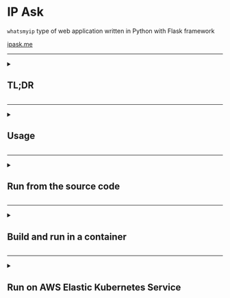 # IP Ask

`whatsmyip` type of web application written in Python with Flask framework

[ipask.me](https://ipask.me)

---

<details>
<summary>

## TL;DR

</summary>

- Run as a stand-alone container

  ```sh
  docker run -d -p 8080:8080 prestigen/ipask
  ```

- Run with nginx reverse proxy

  ```sh
  git clone https://github.com/pnedkov/ipask.git
  cd ipask/
  CN=yordomain.com ./resources/generate_cert.sh
  docker compose -f compose.yaml up -d
  ```

</details>

---

<details>
<summary>
  
## Usage

</summary>

- If `ipask` is running as a stand-alone application on the default port `8080`:

  ```sh
  $ curl <host>:8080
  $ wget -qO - <host>:8080
  ```

  Or navigate to `http://<host>:8080` from your browser.

- If `ipask` is running with nginx reverse proxy:

  ```sh
  $ curl -kL <host>
  $ wget --no-check-certificate -qO - <host>
  ```

  Or navigate to `<host>` from your browser. It will automatically redirect to https.

- Available URL paths:
  | Path | Alias | Description |
  | --- | --- | --- |
  | `/ip` | | IP address |
  | `/host` | `/h` | Hostname or FQDN (if `REVERSE_DNS_LOOKUP` is enabled) |
  | `/xff` | | X-Forwarded-For header |
  | `/city` | `/ci` | City (if `GEOIP` is enabled) |
  | `/region` | `/reg` | Region (if `GEOIP` is enabled) |
  | `/country` | `/co` | Country (if `GEOIP` is enabled) |
  | `/location` | `/loc` | GPS Coordinates (if `GEOIP` is enabled) |
  | `/ua` | | User-Agent request header |
  | `/headers` | `/he` | All headers |
  | `/version` | `/ver` | Application version (commit hash) |

</details>

---

<details>
<summary>

## Run from the source code

</summary>

### Prerequisites

- Install Git and Python:

  ```
  sudo pacman -S git python
  ```

- Clone the git repository:

  ```sh
  git clone https://github.com/pnedkov/ipask.git
  cd ipask/
  ```

- Create and activate the Python virtual environment:

  ```sh
  python -m venv .venv
  source .venv/bin/activate
  ```

- Install the required Python packages:

  ```sh
  pip install -r requirements.txt
  ```

- (Optional) Download the GeoIP database:

  The GeoIP feature is toggled with the `GEOIP` environment variable which is disabled by default. Enabling `GEOIP` would not do any good if the client's IP address is from a private network. The `GeoLite2-City.mmdb` file is being included in the container - check the `Dockerfile`.

  Credit: https://github.com/P3TERX/GeoLite.mmdb

  - wget:
    ```
    wget git.io/GeoLite2-City.mmdb -P resources/
    ```
  - curl:
    ```
    curl -L git.io/GeoLite2-City.mmdb -o resources/GeoLite2-City.mmdb
    ```

- Environment variables:
  | Environment variable | Default value |
  | --- | --- |
  | GEOIP | `false` |
  | REVERSE_DNS_LOOKUP | `false` |

### Run

- Run using `run.py`:

  ```sh
  python run.py
  ```

  Example:

  ```sh
  REVERSE_DNS_LOOKUP=true python run.py
  ```

- Run using `run.sh` (recommended):

  This will run the application with the Python WSGI HTTP Server - [gunicorn](https://gunicorn.org):

  ```sh
  ./run.sh
  ```

  Gunicorn-specific environment variables:
  | Environment variable | Default value |
  | --- | --- |
  | GUNICORN_SERVER | `ipask` |
  | [GUNICORN_WORKERS](https://docs.gunicorn.org/en/stable/settings.html#workers) | `CPU Cores * 2 + 1` |
  | [GUNICORN_THREADS](https://docs.gunicorn.org/en/stable/settings.html#threads) | `1` |

  Example:

  ```sh
  REVERSE_DNS_LOOKUP=true GUNICORN_WORKERS=3 ./run.sh
  ```

</details>

---

<details>
<summary>
  
## Build and run in a container

</summary>

### Prerequisites:

```sh
sudo pacman -S git docker docker-compose docker-buildx
sudo usermod -aG docker $USER
sudo systemctl enable --now docker.service
git clone https://github.com/pnedkov/ipask.git
cd ipask/
```

### Build and run as a stand-alone container

- Build:

  ```sh
  docker build -t ipask .
  ```

- Run:
  ```sh
  docker run -d -p 8080:8080 ipask
  ```

### Build and run with Docker Compose behind nginx reverse proxy

- Generate a self-signed test key-pair utilized by nginx

  ```sh
  CN=yourdomain.com ./resources/generate_cert.sh
  ```

- Build and run

  ```sh
  docker compose up -d
  ```

</details>

---

<details>
<summary>

## Run on AWS Elastic Kubernetes Service

</summary>

[k8s/README.md](k8s/README.md)

</details>
